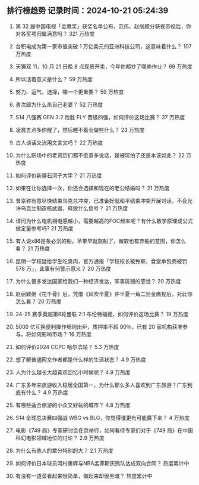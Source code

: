 
## 排行榜趋势 记录时间：2024-10-21 05:24:39
  
  1. 第 32 届中国电视「金鹰奖」获奖名单公布，范伟、赵丽颖分获视帝视后，你对各奖项归属满意吗？ 321 万热度
    
  2. 台积电成为第一家市值突破 1 万亿美元的亚洲科技公司，这意味着什么？ 107 万热度
    
  3. 天猫双 11，10 月 21 日晚 8 点现货开卖，今年你都抄了哪些作业？ 69 万热度
    
  4. 所以活着意义是什么？ 59 万热度
    
  5. 努力、运气、选择，哪一个更重要？ 59 万热度
    
  6. 勇次郎为什么杀自己老婆？ 52 万热度
    
  7. S14 八强赛 GEN 3:2 险胜 FLY 晋级四强，如何评价这场比赛？ 37 万热度
    
  8. 凌晨五点多你醒了，然后睡不着会做些什么？ 23 万热度
    
  9. 古人谈话交流用文言文吗？ 22 万热度
    
  10. 为什么职场中的老资历们都不愿意多说话，是被坑怕了还是本该如此？ 22 万热度
    
  11. 如何评价新疆石河子大学？ 21 万热度
    
  12. 如果在让你选择一次，你还会选择和现在的老公结婚吗？ 21 万热度
    
  13. 普京称有意尽快结束乌克兰冲突，已准备好就和平结束冲突开展对话，不会允许乌克兰制造核武器，释放什么信号？ 21 万热度
    
  14. 请问为什么电机相电感越小，需要越高的FOC频率呢？有什么数学原理或公式做定量参考吗? 21 万热度
    
  15. 有人说x86是条必沉的船，苹果早就跳船了，微软也有弃船的意图，你怎么看？ 21 万热度
    
  16. 昆明一学校疑给学生吃臭肉，官方通报「学校校长被免职，食堂承包商被罚 578 万」，此事有何警示意义？ 20 万热度
    
  17. 为什么很多发达国家给我们一种经济发达，军事孱弱的感觉？ 20 万热度
    
  18. 赵丽颖继《花千骨》后，凭借《风吹半夏》许半夏一角二封金鹰视后，对此你怎么看？ 20 万热度
    
  19. 24-25 赛季英超第8轮曼联 2:1 布伦特福德，如何评价这场比赛？ 19 万热度
    
  20. 5000 亿互换便利操作细则出炉，质押率不超 90％，已有 20 家机构获准参与，将如何影响市场？ 16 万热度
    
  21. 如何评价2024 CCPC 哈尔滨站？ 5.3 万热度
    
  22. 想了解普通网文作者都是什么样的生活状态？ 4.9 万热度
    
  23. 人为什么越长大越喜欢回忆小时候呢？ 4.9 万热度
    
  24. 广东多年来旅游收入稳居全国第一，为什么那么多人喜欢到广东旅游？广东到底有什么？ 4.9 万热度
    
  25. 有哪些适合旅游的小众又好玩的城市？ 4.8 万热度
    
  26. S14 全球总决赛四强战 WBG vs BLG，你觉得谁更有可能赢下来？ 4 万热度
    
  27. 电影《749 局》专家研讨会在京举行，如何看待专家们对于《749 局》在中国科幻电影领域地位的讨论？ 2.9 万热度
    
  28. 为什么有些人的辈分特别的大？ 2.1 万热度
    
  29. 如何评价日本球员河村勇辉与NBA孟菲斯灰熊队达成双向合同？ 热度累计中
    
  30. 有没有一道菜看起来很简单，做起来却很黑暗？ 热度累计中
    